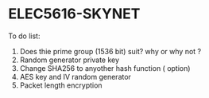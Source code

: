# ELEC5616-SKYNET

To do list:
1. Does thie prime group (1536 bit) suit? why or why not ?
2. Random generator private key 
3. Change SHA256 to anyother hash function ( option)
4. AES key and IV random generator
5. Packet length encryption
